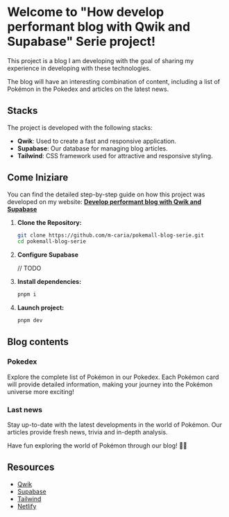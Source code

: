 # Welcome to "How develop performant blog with Qwik and Supabase" Serie project!

This project is a blog I am developing with the goal of sharing my experience in developing with these technologies.

The blog will have an interesting combination of content, including a list of Pokémon in the Pokedex and articles on the latest news.

## Stacks

The project is developed with the following stacks:

- **Qwik**: Used to create a fast and responsive application.
- **Supabase**: Our database for managing blog articles.
- **Tailwind**: CSS framework used for attractive and responsive styling.

## Come Iniziare

You can find the detailed step-by-step guide on how this project was developed on my website: **[Develop performant blog with Qwik and Supabase](https://manuelcaria.dev/series/develop-performant-blog-with-qwik-and-supabase/)**

1. **Clone the Repository:**
   ```bash
   git clone https://github.com/m-caria/pokemall-blog-serie.git
   cd pokemall-blog-serie
   ```
2. **Configure Supabase**

   // TODO

3. **Install dependencies:**
   ```bash
   pnpm i
   ```
4. **Launch project:**
   ```bash
   pnpm dev
   ```

## Blog contents

### Pokedex

Explore the complete list of Pokémon in our Pokedex. Each Pokémon card will provide detailed information, making your journey into the Pokémon universe more exciting!

### Last news

Stay up-to-date with the latest developments in the world of Pokémon. Our articles provide fresh news, trivia and in-depth analysis.

Have fun exploring the world of Pokémon through our blog! 🚀✨

## Resources

- [Qwik](https://qwik.builder.io/)
- [Supabase](https://supabase.com/)
- [Tailwind](https://tailwindcss.com/)
- [Netlify](https://www.netlify.com/)
